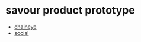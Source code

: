 # savour product prototype

- [chaineye](https://savour-labs.github.io/savour-prototype/chaineye/#id=5n7x5v&p=chaineye&g=1)
- [social](https://savour-labs.github.io/savour-prototype/social/)
